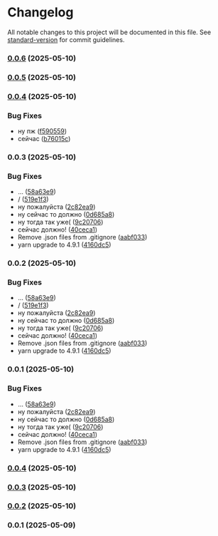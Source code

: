 # Changelog

All notable changes to this project will be documented in this file. See [standard-version](https://github.com/conventional-changelog/standard-version) for commit guidelines.

### [0.0.6](https://github.com/Kramarich000/messenger-app/compare/v0.0.5...v0.0.6) (2025-05-10)

### [0.0.5](https://github.com/Kramarich000/messenger-app/compare/v0.0.4...v0.0.5) (2025-05-10)

### [0.0.4](https://github.com/Kramarich000/messenger-app/compare/v0.0.3...v0.0.4) (2025-05-10)


### Bug Fixes

* ну пж ([f590559](https://github.com/Kramarich000/messenger-app/commit/f590559d4168410078e2e66f0881c456c243856d))
* сейчас ([b76015c](https://github.com/Kramarich000/messenger-app/commit/b76015ce792898b6ced7b982a3840a8df8259dc1))

### 0.0.3 (2025-05-10)


### Bug Fixes

* ... ([58a63e9](https://github.com/Kramarich000/messenger-app/commit/58a63e9a7e64fddd34b28b18199bac9605727981))
* / ([519e1f3](https://github.com/Kramarich000/messenger-app/commit/519e1f3da93b02dd26d1c60c0b93f3b84d46349a))
* ну пожалуйста ([2c82ea9](https://github.com/Kramarich000/messenger-app/commit/2c82ea9a4bf178486cf441310ddcae95b29bfeab))
* ну сейчас то должно ([0d685a8](https://github.com/Kramarich000/messenger-app/commit/0d685a834f5812cf989e2ae3a52254e434da03ce))
* ну тогда так уже( ([9c20706](https://github.com/Kramarich000/messenger-app/commit/9c20706bde56a9ad39fa29343aee741a4e610ff6))
* сейчас должно! ([40ceca1](https://github.com/Kramarich000/messenger-app/commit/40ceca157611f365c4d115969441604cf9e888ac))
* Remove .json files from .gitignore ([aabf033](https://github.com/Kramarich000/messenger-app/commit/aabf0332fdcc75b7c43dcc96faadc32234b2f873))
* yarn upgrade to 4.9.1 ([4160dc5](https://github.com/Kramarich000/messenger-app/commit/4160dc5fee1f3cb0c176085b807de4e720af2832))

### 0.0.2 (2025-05-10)


### Bug Fixes

* ... ([58a63e9](https://github.com/Kramarich000/messenger-app/commit/58a63e9a7e64fddd34b28b18199bac9605727981))
* / ([519e1f3](https://github.com/Kramarich000/messenger-app/commit/519e1f3da93b02dd26d1c60c0b93f3b84d46349a))
* ну пожалуйста ([2c82ea9](https://github.com/Kramarich000/messenger-app/commit/2c82ea9a4bf178486cf441310ddcae95b29bfeab))
* ну сейчас то должно ([0d685a8](https://github.com/Kramarich000/messenger-app/commit/0d685a834f5812cf989e2ae3a52254e434da03ce))
* ну тогда так уже( ([9c20706](https://github.com/Kramarich000/messenger-app/commit/9c20706bde56a9ad39fa29343aee741a4e610ff6))
* сейчас должно! ([40ceca1](https://github.com/Kramarich000/messenger-app/commit/40ceca157611f365c4d115969441604cf9e888ac))
* Remove .json files from .gitignore ([aabf033](https://github.com/Kramarich000/messenger-app/commit/aabf0332fdcc75b7c43dcc96faadc32234b2f873))
* yarn upgrade to 4.9.1 ([4160dc5](https://github.com/Kramarich000/messenger-app/commit/4160dc5fee1f3cb0c176085b807de4e720af2832))

### 0.0.1 (2025-05-10)


### Bug Fixes

* ... ([58a63e9](https://github.com/Kramarich000/messenger-app/commit/58a63e9a7e64fddd34b28b18199bac9605727981))
* ну пожалуйста ([2c82ea9](https://github.com/Kramarich000/messenger-app/commit/2c82ea9a4bf178486cf441310ddcae95b29bfeab))
* ну сейчас то должно ([0d685a8](https://github.com/Kramarich000/messenger-app/commit/0d685a834f5812cf989e2ae3a52254e434da03ce))
* ну тогда так уже( ([9c20706](https://github.com/Kramarich000/messenger-app/commit/9c20706bde56a9ad39fa29343aee741a4e610ff6))
* сейчас должно! ([40ceca1](https://github.com/Kramarich000/messenger-app/commit/40ceca157611f365c4d115969441604cf9e888ac))
* Remove .json files from .gitignore ([aabf033](https://github.com/Kramarich000/messenger-app/commit/aabf0332fdcc75b7c43dcc96faadc32234b2f873))
* yarn upgrade to 4.9.1 ([4160dc5](https://github.com/Kramarich000/messenger-app/commit/4160dc5fee1f3cb0c176085b807de4e720af2832))

### [0.0.4](https://github.com/Kramarich000/messenger-app/compare/v0.0.3...v0.0.4) (2025-05-10)

### [0.0.3](https://github.com/Kramarich000/messenger-app/compare/v0.0.2...v0.0.3) (2025-05-10)

### [0.0.2](https://github.com/Kramarich000/messenger-app/compare/v0.0.1...v0.0.2) (2025-05-10)

### 0.0.1 (2025-05-09)
